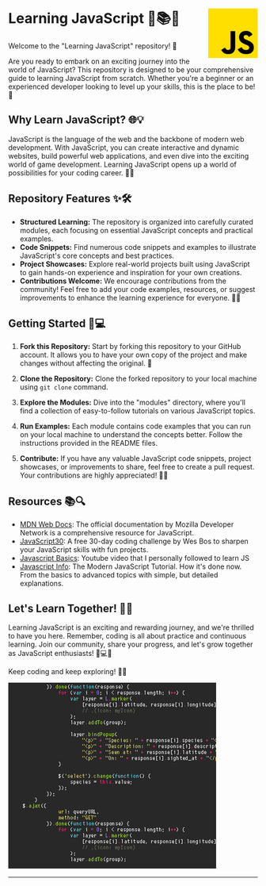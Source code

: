 # Learning JavaScript 🚀📚🌟 <img src="https://github.com/ColossalMonk/Learning-JavaScript/blob/main/assets/javascript-logo.png" alt="Javascript Logo" width="100px" height="100px" align="right" />

Welcome to the "Learning JavaScript" repository! 🎉

Are you ready to embark on an exciting journey into the world of JavaScript? This repository is designed to be your comprehensive guide to learning JavaScript from scratch. Whether you're a beginner or an experienced developer looking to level up your skills, this is the place to be! 🚀

## Why Learn JavaScript? 🌐💡

JavaScript is the language of the web and the backbone of modern web development. With JavaScript, you can create interactive and dynamic websites, build powerful web applications, and even dive into the exciting world of game development. Learning JavaScript opens up a world of possibilities for your coding career. 💼🌈

## Repository Features ✨🛠️

- **Structured Learning:** The repository is organized into carefully curated modules, each focusing on essential JavaScript concepts and practical examples.
- **Code Snippets:** Find numerous code snippets and examples to illustrate JavaScript's core concepts and best practices.
- **Project Showcases:** Explore real-world projects built using JavaScript to gain hands-on experience and inspiration for your own creations.
- **Contributions Welcome:** We encourage contributions from the community! Feel free to add your code examples, resources, or suggest improvements to enhance the learning experience for everyone. 🤝🎁

## Getting Started 🚀💻

1. **Fork this Repository:** Start by forking this repository to your GitHub account. It allows you to have your own copy of the project and make changes without affecting the original. 🍴

2. **Clone the Repository:** Clone the forked repository to your local machine using `git clone` command.

3. **Explore the Modules:** Dive into the "modules" directory, where you'll find a collection of easy-to-follow tutorials on various JavaScript topics.

4. **Run Examples:** Each module contains code examples that you can run on your local machine to understand the concepts better. Follow the instructions provided in the README files.

5. **Contribute:** If you have any valuable JavaScript code snippets, project showcases, or improvements to share, feel free to create a pull request. Your contributions are highly appreciated! 🤗🌟

## Resources 📚🔍

- [MDN Web Docs](https://developer.mozilla.org/en-US/docs/Web/JavaScript): The official documentation by Mozilla Developer Network is a comprehensive resource for JavaScript.
- [JavaScript30](https://javascript30.com/): A free 30-day coding challenge by Wes Bos to sharpen your JavaScript skills with fun projects.
- [Javascript Basics](https://www.youtube.com/watch?v=dOnAC2Rr-6A): Youtube video that I personally followed to learn JS
- [Javascript Info](https://javascript.info/): The Modern JavaScript Tutorial. How it's done now. From the basics to advanced topics with simple, but detailed explanations.

## Let's Learn Together! 🌈🤩

Learning JavaScript is an exciting and rewarding journey, and we're thrilled to have you here. Remember, coding is all about practice and continuous learning. Join our community, share your progress, and let's grow together as JavaScript enthusiasts! 🌱💻👥

Keep coding and keep exploring! 🚀🌟

![JavaScript GIF](https://github.com/ColossalMonk/Learning-JavaScript/blob/main/assets/JS-code.gif)

---

